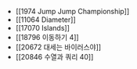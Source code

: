 * [[1974 Jump Jump Championship]]
* [[11064 Diameter]]
* [[17070 Islands]]
* [[18796 이동하기 4]]
* [[20672 대세는 바이러스야]]
* [[20846 수열과 쿼리 40]]